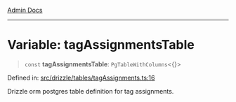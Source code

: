 [Admin Docs](/)

***

# Variable: tagAssignmentsTable

> `const` **tagAssignmentsTable**: `PgTableWithColumns`\<\{\}\>

Defined in: [src/drizzle/tables/tagAssignments.ts:16](https://github.com/NishantSinghhhhh/talawa-api/blob/69de67039e23da5433da6bf054785223c86c0ed1/src/drizzle/tables/tagAssignments.ts#L16)

Drizzle orm postgres table definition for tag assignments.
